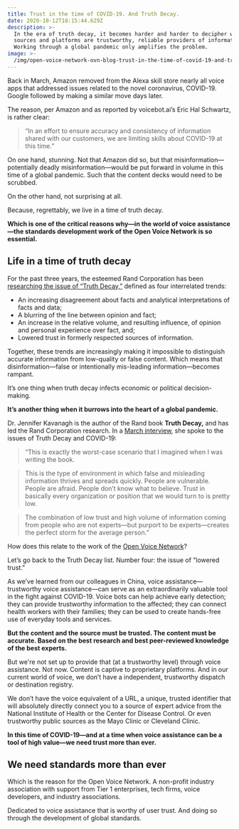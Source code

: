 ```yaml
---
title: Trust in the time of COVID-19. And Truth Decay.
date: 2020-10-12T18:15:44.629Z
description: >-
  In the era of truth decay, it becomes harder and harder to decipher which
  sources and platforms are trustworthy, reliable providers of information.
  Working through a global pandemic only amplifies the problem.
image: >-
  /img/open-voice-network-ovn-blog-trust-in-the-time-of-covid-19-and-truth-decay.jpg
---
```

Back in March, Amazon removed from the Alexa skill store nearly all voice apps that addressed issues related to the novel coronavirus, COVID-19. Google followed by making a similar move days later.

The reason, per Amazon and as reported by voicebot.ai’s Eric Hal Schwartz, is rather clear:

>  “In an effort to ensure accuracy and consistency of information shared with our customers, we are limiting skills about COVID-19 at this time.”

On one hand, stunning. Not that Amazon did so, but that misinformation—potentially deadly misinformation—would be put forward in volume in this time of a global pandemic. Such that the content decks would need to be scrubbed.

On the other hand, not surprising at all.

Because, regrettably, we live in a time of truth decay.

**Which is one of the critical reasons why—in the world of voice assistance—the standards development work of the Open Voice Network is so essential.**

## **Life in a time of truth decay**

For the past three years, the esteemed Rand Corporation has been [researching the issue of “Truth Decay,”](https://www.rand.org/research/projects/truth-decay.html) defined as four interrelated trends: 

* An increasing disagreement about facts and analytical interpretations of facts and data;
* A blurring of the line between opinion and fact;
* An increase in the relative volume, and resulting influence, of opinion and personal experience over fact, and;
* Lowered trust in formerly respected sources of information.

Together, these trends are increasingly making it impossible to distinguish accurate information from low-quality or false content. Which means that disinformation—false or intentionally mis-leading information—becomes rampant.

It’s one thing when truth decay infects economic or political decision-making.

**It’s another thing when it burrows into the heart of a global pandemic.**

Dr. Jennifer Kavanagh is the author of the Rand book **Truth Decay,** and has led the Rand Corporation research. In a [March interview](https://www.rand.org/blog/2020/03/truth-decay-in-the-coronavirus-moment-qa-with-jennifer.html), she spoke to the issues of Truth Decay and COVID-19:

> “This is exactly the worst-case scenario that I imagined when I was writing the book.



> This is the type of environment in which false and misleading information thrives and spreads quickly. People are vulnerable. People are afraid. People don’t know what to believe. Trust in basically every organization or position that we would turn to is pretty low. 



> The combination of low trust and high volume of information coming from people who are not experts—but purport to be experts—creates the perfect storm for the average person.”

How does this relate to the work of the [Open Voice Network](https://openvoicenetwork.org/about/)?

Let’s go back to the Truth Decay list. Number four: the issue of "lowered trust."

As we’ve learned from our colleagues in China, voice assistance—trustworthy voice assistance—can serve as an extraordinarily valuable tool in the fight against COVID-19. Voice bots can help achieve early detection; they can provide trustworthy information to the affected; they can connect health workers with their families; they can be used to create hands-free use of everyday tools and services.

**But the content and the source must be trusted. The content must be accurate. Based on the best research and best peer-reviewed knowledge of the best experts.**

But we're not set up to provide that (at a trustworthy level) through voice assistance. Not now. Content is captive to proprietary platforms. And in our current world of voice, we don’t have a independent, trustworthy dispatch or destination registry.

We don’t have the voice equivalent of a URL, a unique, trusted identifier that will absolutely directly connect you to a source of expert advice from the National Institute of Health or the Center for Disease Control. Or even trustworthy public sources as the Mayo Clinic or Cleveland Clinic.

**In this time of COVID-19—and at a time when voice assistance can be a tool of high value—we need trust more than ever.**

## We need standards more than ever

Which is the reason for the Open Voice Network. A non-profit industry association with support from Tier 1 enterprises, tech firms, voice developers, and industry associations.

Dedicated to voice assistance that is worthy of user trust. And doing so through the development of global standards.
